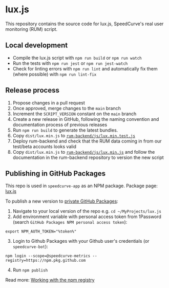 # lux.js

This repository contains the source code for lux.js, SpeedCurve's real user monitoring (RUM) script.

## Local development

- Compile the lux.js script with `npm run build` or `npm run watch`
- Run the tests with `npm run jest` or `npm run jest-watch`
- Check for linting errors with `npm run lint` and automatically fix them (where possible) with `npm run lint-fix`

## Release process

1. Propose changes in a pull request
2. Once approved, merge changes to the `main` branch
3. Increment the `SCRIPT_VERSION` constant on the `main` branch
4. Create a new release in GitHub, following the naming convention and documentation process of previous releases
5. Run `npm run build` to generate the latest bundles.
6. Copy `dist/lux.min.js` to [`rum-backend/js/lux.min.test.js`](https://github.com/SpeedCurve-Metrics/rum-backend/blob/main/js/lux.min.test.js)
7. Deploy rum-backend and check that the RUM data coming in from our test/beta accounts looks valid
8. Copy `dist/lux.min.js` to [`rum-backend/js/lux.min.js`](https://github.com/SpeedCurve-Metrics/rum-backend/blob/main/js/lux.min.js) and follow the documentation in the rum-backend repository to version the new script

## Publishing in GitHub Packages

This repo is used in `speedcurve-app` as an NPM package.
Package page: [lux.js](https://github.com/SpeedCurve-Metrics/lux.js/packages/1586797)

To publish a new version to [private GitHub Packages](https://github.com/orgs/SpeedCurve-Metrics/packages):
1. Navigate to your local version of the repo e.g. `cd ~/MyProjects/lux.js`
2. Add environment variable with personal access token from 1Password (search `GitHub Packages NPM personal access token`):
```
export NPM_AUTH_TOKEN="%token%"
```
3. Login to Github Packages with your Github user's credentials (or `speedcurve-bot`):
```
npm login --scope=@speedcurve-metrics --registry=https://npm.pkg.github.com
```
4. Run `npm publish`

Read more: [Working with the npm registry](https://docs.github.com/en/packages/working-with-a-github-packages-registry/working-with-the-npm-registry)
